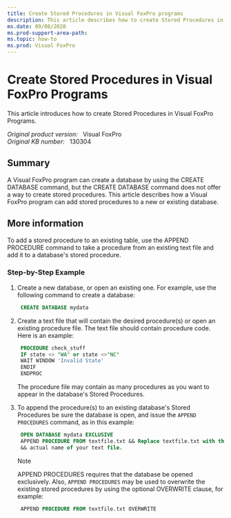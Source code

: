 ```yaml
---
title: Create Stored Procedures in Visual FoxPro programs
description: This article describes how to create Stored Procedures in Visual FoxPro Programs.
ms.date: 09/08/2020
ms.prod-support-area-path: 
ms.topic: how-to
ms.prod: Visual FoxPro
---
```

# Create Stored Procedures in Visual FoxPro Programs

This article introduces how to create Stored Procedures in Visual FoxPro Programs.

_Original product version:_ &nbsp; Visual FoxPro  
_Original KB number:_ &nbsp; 130304

## Summary

A Visual FoxPro program can create a database by using the CREATE DATABASE command, but the CREATE DATABASE command does not offer a way to create stored procedures. This article describes how a Visual FoxPro program can add stored procedures to a new or existing database.

## More information

To add a stored procedure to an existing table, use the APPEND PROCEDURE command to take a procedure from an existing text file and add it to a database's stored procedure.

### Step-by-Step Example

1. Create a new database, or open an existing one. For example, use the following command to create a database:

    ```sql
     CREATE DATABASE mydata
    ```

2. Create a text file that will contain the desired procedure(s) or open an existing procedure file. The text file should contain procedure code. Here is an example:

    ```sql
     PROCEDURE check_stuff
     IF state <> "WA" or state <>"NC"
     WAIT WINDOW 'Invalid State'
     ENDIF
     ENDPROC
    ```

    The procedure file may contain as many procedures as you want to appear in the database's Stored Procedures.

3. To append the procedure(s) to an existing database's Stored Procedures be sure the database is open, and issue the `APPEND PROCEDURES` command, as in this example:

    ```sql
     OPEN DATABASE mydata EXCLUSIVE
     APPEND PROCEDURE FROM textfile.txt && Replace textfile.txt with the
     && actual name of your text file.
    ```

    > [!NOTE]
    > APPEND PROCEDURES requires that the database be opened exclusively. Also, `APPEND PROCEDURES` may be used to overwrite the existing stored procedures by using the optional OVERWRITE clause, for example:

    ```sql
     APPEND PROCEDURE FROM textfile.txt OVERWRITE
    ```
